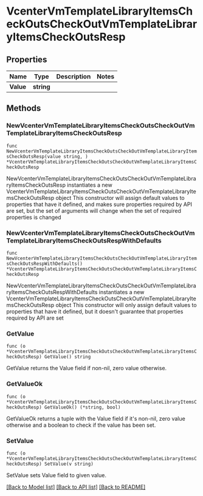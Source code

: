# VcenterVmTemplateLibraryItemsCheckOutsCheckOutVmTemplateLibraryItemsCheckOutsResp

## Properties

Name | Type | Description | Notes
------------ | ------------- | ------------- | -------------
**Value** | **string** |  | 

## Methods

### NewVcenterVmTemplateLibraryItemsCheckOutsCheckOutVmTemplateLibraryItemsCheckOutsResp

`func NewVcenterVmTemplateLibraryItemsCheckOutsCheckOutVmTemplateLibraryItemsCheckOutsResp(value string, ) *VcenterVmTemplateLibraryItemsCheckOutsCheckOutVmTemplateLibraryItemsCheckOutsResp`

NewVcenterVmTemplateLibraryItemsCheckOutsCheckOutVmTemplateLibraryItemsCheckOutsResp instantiates a new VcenterVmTemplateLibraryItemsCheckOutsCheckOutVmTemplateLibraryItemsCheckOutsResp object
This constructor will assign default values to properties that have it defined,
and makes sure properties required by API are set, but the set of arguments
will change when the set of required properties is changed

### NewVcenterVmTemplateLibraryItemsCheckOutsCheckOutVmTemplateLibraryItemsCheckOutsRespWithDefaults

`func NewVcenterVmTemplateLibraryItemsCheckOutsCheckOutVmTemplateLibraryItemsCheckOutsRespWithDefaults() *VcenterVmTemplateLibraryItemsCheckOutsCheckOutVmTemplateLibraryItemsCheckOutsResp`

NewVcenterVmTemplateLibraryItemsCheckOutsCheckOutVmTemplateLibraryItemsCheckOutsRespWithDefaults instantiates a new VcenterVmTemplateLibraryItemsCheckOutsCheckOutVmTemplateLibraryItemsCheckOutsResp object
This constructor will only assign default values to properties that have it defined,
but it doesn't guarantee that properties required by API are set

### GetValue

`func (o *VcenterVmTemplateLibraryItemsCheckOutsCheckOutVmTemplateLibraryItemsCheckOutsResp) GetValue() string`

GetValue returns the Value field if non-nil, zero value otherwise.

### GetValueOk

`func (o *VcenterVmTemplateLibraryItemsCheckOutsCheckOutVmTemplateLibraryItemsCheckOutsResp) GetValueOk() (*string, bool)`

GetValueOk returns a tuple with the Value field if it's non-nil, zero value otherwise
and a boolean to check if the value has been set.

### SetValue

`func (o *VcenterVmTemplateLibraryItemsCheckOutsCheckOutVmTemplateLibraryItemsCheckOutsResp) SetValue(v string)`

SetValue sets Value field to given value.



[[Back to Model list]](../README.md#documentation-for-models) [[Back to API list]](../README.md#documentation-for-api-endpoints) [[Back to README]](../README.md)


